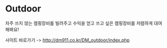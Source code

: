 # Outdoor
자주 쓰지 않는 캠핑장비를 빌려주고 수익을 얻고 쓰고 싶은 캠핑장비를 저렴하게 대여 해봐요!

사이트 바로가기 -> http://dm911.co.kr/DM_outdoor/index.php



